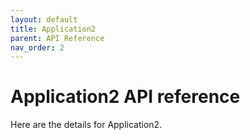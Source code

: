 ```yaml
---
layout: default
title: Application2
parent: API Reference
nav_order: 2
---
```


# Application2 API reference

Here are the details for Application2.